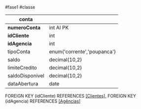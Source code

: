 #fase1 #classe

| conta           |                             |
| --------------- | --------------------------- |
| **numeroConta** | int AI PK                   |
| **idCliente**   | int                         |
| **idAgencia**   | int                         |
| tipoConta       | enum('corrente','poupanca') |
| saldo           | decimal(10,2)               |
| limiteCredito   | decimal(10,2)               |
| saldoDisponivel | decimal(10,2)               |
| dataAbertura    | date                        |

FOREIGN KEY (idCliente) REFERENCES [[Clientes]](idCliente),
FOREIGN KEY (idAgencia) REFERENCES [[Agências]](idAgencia)

